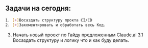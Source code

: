 ## Задачи на сегодня:
```bash
1. [+]Восаздать структуру прокта CI/CD 
2. [+]Закоментировать и обработать весь Код.

```

3. Начать новый проект по Гайду предложенным Claude.ai 
3.1 Восаздать структуру и логику что и как буду делать.